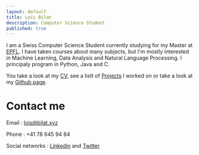 ```yaml
---
layout: default
title: Loïs Bilat
description: Computer Science Student
published: true
---
```


I am a Swiss Computer Science Student currently studying for my Master at [EPFL](https://epfl.ch). I have taken courses about many subjects, but I'm mostly interested in Machine Learning, Data Analysis and Natural Language Processing. I principaly program in Python, Java and C.

You take a look at my [CV](http://bilat.xyz/cv), see a listt of [Projects](http://bilat.xyz/projects) I worked on or take a look at my [Github page](http://git.bilat.xyz).

# Contact me

Email : [lois@bilat.xyz](mailto:lois@bilat.xyz)

Phone : +41 78 645 94 84

Social networks : [Linkedin](https://linkedin.com/in/lois-bilat) and [Twitter](https://twitter.com/@Billotais)








